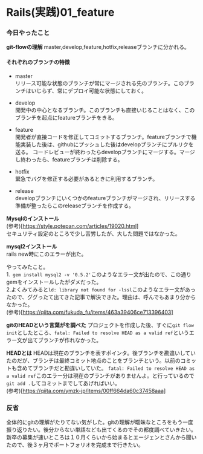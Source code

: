 # Rails(実践)01_feature

### 今日やったこと

**git-flowの理解**
master,develop,feature,hotfix,releaseブランチに分かれる。

#### それぞれのブランチの特徴
- master  
リリース可能な状態のブランチが常にマージされる先のブランチ。このブランチはいじらず、常にデプロイ可能な状態にしておく。

- develop  
開発中の中心となるブランチ。このブランチも直接いじることはなく、このブランチを起点にfeatureブランチをきる。

- feature  
開発者が直接コードを修正してコミットするブランチ。featureブランチで機能実装した後は、githubにプッシュした後はdevelopブランチにプルリクを送る。
コードレビューが終わったらdevelopブランチにマージする。マージし終わったら、featureブランチは削除する。

- hotfix  
緊急でバグを修正する必要があるときに利用するブランチ。

- release  
developブランチにいくつかのfeatureブランチがマージされ、リリースする準備が整ったらこのreleaseブランチを作成する。

**Mysqlのインストール**  
(参考)[https://style.potepan.com/articles/19020.html]  
セキュリティ設定のところで少し苦労したが、大した問題ではなかった。

**mysql2インストール**  
rails new時にこのエラーが出た。  

やってみたこと。  
1.``` gem install mysql2 -v '0.5.2'```このようなエラー文が出たので、この通りgemをインストールしたがダメだった。  
2.よくみてみると```ld: library not found for -lssl```このようなエラー文があったので、ググったて出てきた記事で解決できた。理由は、呼んでもあまり分からなかった。  
(参考)[https://qiita.com/fukuda_fu/items/463a39406ce713396403]

**gitのHEADという言葉がを調べた**
プロジェクトを作成した後、すぐに```git flow init```としたところ、```fatal: Failed to resolve HEAD as a valid ref```というエラー文が出てブランチが作れなかった。

**HEADとは**
HEADは現在のブランチを表すポインタ。後ブランチを勘違いしていたのだが、ブランチは最終コミット地点のことをブランチという。以前のコミットも含めてブランチだと勘違いしていた。
```fatal: Failed to resolve HEAD as a valid ref```このエラー分は現在のブランチがありませんよ。と行っているので```git add .```してコミットまでしてあげればいい。  
(参考)[https://qiita.com/ymzk-jp/items/00ff664da60c37458aaa]

### 反省

全体的にgitの理解がたりてない気がした。gitの理解が曖昧なところをもう一度振り返りたい。後分からない単語なども出てくるのでその都度調べていきたい。  
新卒の募集が速いところは１０月くらいから始まるとエージェンとさんから聞いたので、後３ヶ月でポートフォリオを完成まで行きたい。
